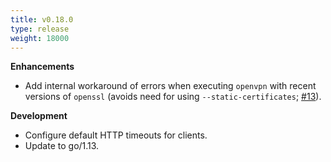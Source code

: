 ```yaml
---
title: v0.18.0
type: release
weight: 18000
---
```


**Enhancements**

 * Add internal workaround of errors when executing `openvpn` with recent versions of `openssl` (avoids need for using `--static-certificates`; [#13](https://github.com/dpb587/ssoca/issues/13)).

**Development**

 * Configure default HTTP timeouts for clients.
 * Update to go/1.13.
